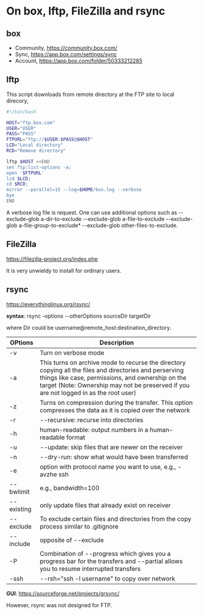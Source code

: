 # On box, lftp, FileZilla and rsync

## box

* Community, https://community.box.com/
* Sync, https://app.box.com/settings/sync
* Account, https://app.box.com/folder/50333212285

## lftp

This script downloads from remote directory at the FTP site to local direcory,
```bash
#!/bin/bash

HOST="ftp.box.com"
USER="USER"
PASS="PASS"
FTPURL="ftp://$USER:$PASS@$HOST"
LCD="Local directory"
RCD="Remove directory"

lftp $HOST <<END
set ftp:list-options -a;
open '$FTPURL'
lcd $LCD;
cd $RCD;
mirror --parallel=15 --log=$HOME/box.log --verbose
bye
END
```
A verbose log file is request. One can use additional options such as --exclude-glob a-dir-to-exclude --exclude-glob a-file-to-exclude --exclude-glob a-file-group-to-exclude* --exclude-glob other-files-to-exclude.

## FileZilla

https://filezilla-project.org/index.php

It is very unwieldy to install for ordinary users.

## rsync

https://everythinglinux.org/rsync/

**syntax**: rsync -options --otherOptions sourceDir targetDir

where Dir could be username@remote_host:destination_directory.

OPtions | Description
--------|----------------------------------------------------
-v | Turn on verbose mode
-a | This turns on archive mode to recurse the directory copying all the files and directories and perserving things like case, permissions, and ownership on the target (Note: Ownership may not be preserved if you are not logged in as the root user)
-z | Turns on compression during the transfer. This option compresses the data as it is copied over the network
-r | --recursive: recurse into directories
-h | human-readable: output numbers in a human-readable format
-u | --update: skip files that are newer on the receiver
-n | --dry-run: show what would have been transferred
-e | option with protocol name you want to use, e.g., -avzhe ssh
--bwlimit | e.g., bandwidth=100
--existing | only update files that already exist on receiver
--exclude | To exclude certain files and directories from the copy process similar to .gitignore
--include | opposite of --exclude
-P | Combination of --progress which gives you a progress bar for the transfers and --partial allows you to resume interrupted transfers
-ssh | --rsh="ssh -l username" to copy over network


**GUI**: https://sourceforge.net/projects/grsync/

However, rsync was not designed for FTP.
